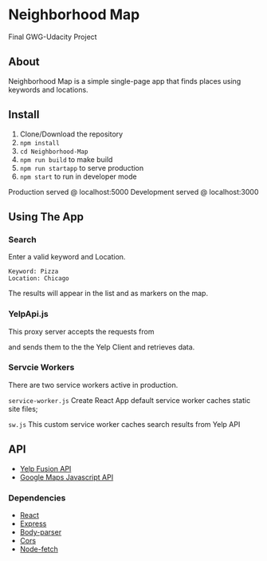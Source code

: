 # Neighborhood Map
Final GWG-Udacity Project

## About
Neighborhood Map is a simple single-page app that finds places using keywords and locations. 


## Install
1. Clone/Download the repository
2. `npm install`
3. `cd Neighborhood-Map`
4. `npm run build` to make build
5. `npm run startapp` to serve production
6. `npm start` to run in developer mode

Production served @ localhost:5000
Development served @ localhost:3000


## Using The App

### Search
Enter a valid keyword and Location.

    Keyword: Pizza
    Location: Chicago
    
The results will appear in the list and as markers on the map.

### YelpApi.js
This proxy server accepts the requests from <Search/> and sends them to the the Yelp Client and retrieves data. 

### Servcie Workers
There are two service workers active in production. 

`service-worker.js`
Create React App default service worker caches static site files;

`sw.js`
This custom service worker caches search results from Yelp API


## API
* [Yelp Fusion API](https://www.yelp.com/fusion)
* [Google Maps Javascript API](https://developers.google.com/maps/documentation/javascript/tutorial)

### Dependencies
* [React](https://reactjs.org/)
* [Express](https://expressjs.com/)
* [Body-parser](https://www.npmjs.com/package/body-parser)
* [Cors](https://www.npmjs.com/package/cors)
* [Node-fetch](https://www.npmjs.com/package/node-fetch)

